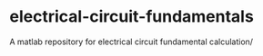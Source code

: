 # electrical-circuit-fundamentals
A matlab repository for electrical circuit fundamental calculation/
